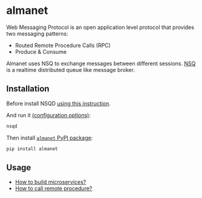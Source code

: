 # almanet

Web Messaging Protocol is an open application level protocol that provides two messaging patterns:
- Routed Remote Procedure Calls (RPC)
- Produce & Consume

Almanet uses NSQ to exchange messages between different sessions. [NSQ](https://nsq.io/) is a realtime distributed queue like message broker.

## Installation

Before install NSQD [using this instruction](https://nsq.io/deployment/installing.html).

And run it [(configuration options)](https://nsq.io/components/nsqd.html):
```sh
nsqd
```

Then install [`almanet` PyPI package](https://pypi.org/project/almanet/):
```sh
pip install almanet
```

## Usage

- [How to build microservices?](guide/microservice/README.md)
- [How to call remote procedure?](guide/calling/README.md)
